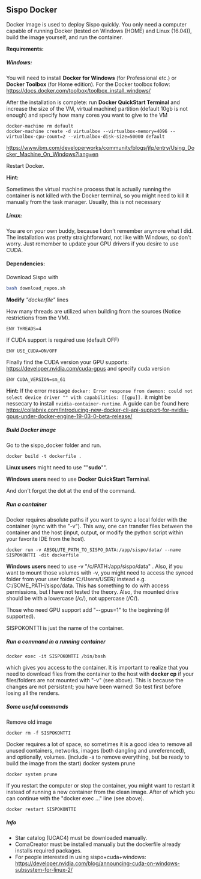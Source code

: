 ## Sispo Docker

Docker Image is used to deploy Sispo quickly. You only need a computer capable of running Docker (tested on Windows (HOME) and Linux (16.04)), build the image yourself, and run the container.

**Requirements:**

##### Windows:

You will need to install **Docker for Windows** (for Professional etc.) or **Docker Toolbox** (for Home edition). For the Docker toolbox follow: https://docs.docker.com/toolbox/toolbox_install_windows/

After the installation is complete: run **Docker QuickStart Terminal** and increase the size of the VM, virtual machine) partition (default 10gb is not enough) and specify how many cores you want to give to the VM

```
docker-machine rm default
docker-machine create -d virtualbox --virtualbox-memory=4096 --virtualbox-cpu-count=2 --virtualbox-disk-size=50000 default
```

https://www.ibm.com/developerworks/community/blogs/jfp/entry/Using_Docker_Machine_On_Windows?lang=en

Restart Docker.

**Hint:** 

Sometimes the virtual machine process that is actually running the container is not killed with the Docker terminal, so you might need to kill it manually from the task manager. Usually, this is not necessary

##### Linux:

You are on your own buddy, because I don't remember anymore what I did. The installation was pretty straightforward, not like with Windows, so don't worry. Just remember to update your GPU drivers if you desire to use CUDA.





#### Dependencies:

Download Sispo with

```bash
bash download_repos.sh
```

**Modify** *"dockerfile"* lines

How many threads are utilized when building from the sources (Notice restrictions from the VM).

 `ENV THREADS=4 `

If CUDA support is required use (default OFF)

`ENV USE_CUDA=ON/OFF`

Finally find the CUDA version your GPU supports: https://developer.nvidia.com/cuda-gpus and specify cuda version

`ENV CUDA_VERSION=sm_61`

**Hint:** If the error message `docker: Error response from daemon: could not select device driver "" with capabilities: [[gpu]].` it might be nessecary to install `nvidia-container-runtime`. A guide can be found here https://collabnix.com/introducing-new-docker-cli-api-support-for-nvidia-gpus-under-docker-engine-19-03-0-beta-release/





##### Build Docker image

Go to the sispo_docker folder  and run.  

```
docker build -t dockerfile .
```

**Linux users** might need to use ""**sudo**"". 

**Windows users** need to use **Docker QuickStart Terminal**. 

And don't forget the dot at the end of the command.

##### Run a container

Docker requires absolute paths if you want to sync a local folder with the container (sync with the "-v"). This way, one can transfer files between the container and the host (input, output, or modify the python script within your favorite IDE from the host).

```
docker run -v ABSOLUTE_PATH_TO_SISPO_DATA:/app/sispo/data/ --name SISPOKONTTI -dit dockerfile
```

**Windows users** need to use -v "/c/PATH:/app/sispo/data" . Also, if you want to mount those volumes with -v, you might need to access the synced folder from your user folder C:/Users/USER/ instead e.g. C:/SOME_PATH/sispo/data. This has something to do with access permissions, but I have not tested the theory. Also, the mounted drive should be with a lowercase (/c/), not uppercase (/C/). 

Those who need GPU support add "--gpus=1" to the beginning (if supported). 

SISPOKONTTI is just the name of the container. 

##### Run a command in a running container

```
docker exec -it SISPOKONTTI /bin/bash
```

which gives you access to the container. It is important to realize that you need to download files from the container to the host with **docker cp** if your files/folders are not mounted with "-v" (see above). This is because the changes are not persistent; you have been warned! So test first before losing all the renders. 

##### Some useful commands

Remove old image 

```
docker rm -f SISPOKONTTI
```

Docker requires a lot of space, so sometimes it is a good idea to remove all unused containers, networks, images (both dangling and unreferenced), and optionally, volumes. (include -a to remove everything, but be ready to build the image from the start)
docker system prune

```
docker system prune
```

If you restart the computer or stop the container, you might want to restart it instead of running a new container from the clean image. After of which you can continue with the "docker exec ..." line (see above).

```
docker restart SISPOKONTTI
```

##### Info


* Star catalog (UCAC4) must be downloaded manually. 
* ComaCreator must be installed manually but the dockerfile already installs required packages.
* For people interested in using sispo+cuda+windows: https://developer.nvidia.com/blog/announcing-cuda-on-windows-subsystem-for-linux-2/

